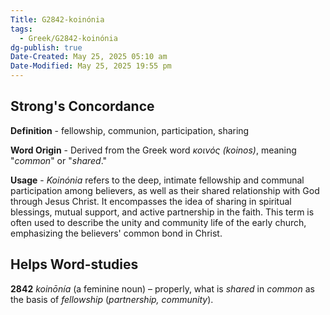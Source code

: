 ```yaml
---
Title: G2842-koinónia
tags:
  - Greek/G2842-koinónia
dg-publish: true
Date-Created: May 25, 2025 05:10 am
Date-Modified: May 25, 2025 19:55 pm
---
```

## Strong's Concordance

**Definition** - fellowship, communion, participation, sharing

**Word Origin** - Derived from the Greek word *κοινός (koinos)*, meaning "*common*" or "*shared*."

**Usage** - *Koinónia* refers to the deep, intimate fellowship and communal participation among believers, as well as their shared relationship with God through Jesus Christ. It encompasses the idea of sharing in spiritual blessings, mutual support, and active partnership in the faith. This term is often used to describe the unity and community life of the early church, emphasizing the believers' common bond in Christ.

## Helps Word-studies

**2842** *koinōnía* (a feminine noun) – properly, what is *shared* in *common* as the basis of *fellowship* (*partnership, community*).
